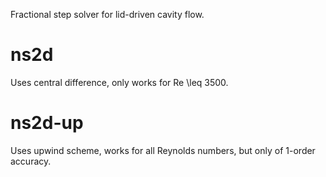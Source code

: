 Fractional step solver for lid-driven cavity flow.
# ns2d
Uses central difference, only works for Re \leq 3500.
# ns2d-up
Uses upwind scheme, works for all Reynolds numbers, but only of 1-order accuracy.
